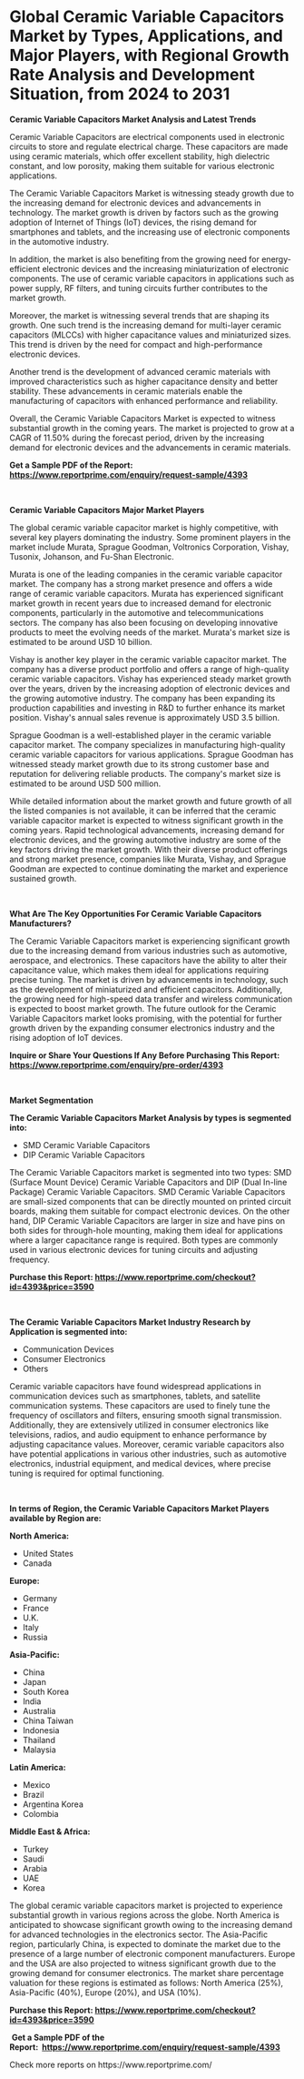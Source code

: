 <p><h1>Global Ceramic Variable Capacitors Market by Types, Applications, and Major Players, with Regional Growth Rate Analysis and Development Situation, from 2024 to 2031</h1></p><p><strong>Ceramic Variable Capacitors Market Analysis and Latest Trends</strong></p>
<p><p>Ceramic Variable Capacitors are electrical components used in electronic circuits to store and regulate electrical charge. These capacitors are made using ceramic materials, which offer excellent stability, high dielectric constant, and low porosity, making them suitable for various electronic applications.</p><p>The Ceramic Variable Capacitors Market is witnessing steady growth due to the increasing demand for electronic devices and advancements in technology. The market growth is driven by factors such as the growing adoption of Internet of Things (IoT) devices, the rising demand for smartphones and tablets, and the increasing use of electronic components in the automotive industry.</p><p>In addition, the market is also benefiting from the growing need for energy-efficient electronic devices and the increasing miniaturization of electronic components. The use of ceramic variable capacitors in applications such as power supply, RF filters, and tuning circuits further contributes to the market growth.</p><p>Moreover, the market is witnessing several trends that are shaping its growth. One such trend is the increasing demand for multi-layer ceramic capacitors (MLCCs) with higher capacitance values and miniaturized sizes. This trend is driven by the need for compact and high-performance electronic devices.</p><p>Another trend is the development of advanced ceramic materials with improved characteristics such as higher capacitance density and better stability. These advancements in ceramic materials enable the manufacturing of capacitors with enhanced performance and reliability.</p><p>Overall, the Ceramic Variable Capacitors Market is expected to witness substantial growth in the coming years. The market is projected to grow at a CAGR of 11.50% during the forecast period, driven by the increasing demand for electronic devices and the advancements in ceramic materials.</p></p>
<p><strong>Get a Sample PDF of the Report:&nbsp; <a href="https://www.reportprime.com/enquiry/request-sample/4393">https://www.reportprime.com/enquiry/request-sample/4393</a></strong></p>
<p>&nbsp;</p>
<p><strong>Ceramic Variable Capacitors Major Market Players</strong></p>
<p><p>The global ceramic variable capacitor market is highly competitive, with several key players dominating the industry. Some prominent players in the market include Murata, Sprague Goodman, Voltronics Corporation, Vishay, Tusonix, Johanson, and Fu-Shan Electronic.</p><p>Murata is one of the leading companies in the ceramic variable capacitor market. The company has a strong market presence and offers a wide range of ceramic variable capacitors. Murata has experienced significant market growth in recent years due to increased demand for electronic components, particularly in the automotive and telecommunications sectors. The company has also been focusing on developing innovative products to meet the evolving needs of the market. Murata's market size is estimated to be around USD 10 billion.</p><p>Vishay is another key player in the ceramic variable capacitor market. The company has a diverse product portfolio and offers a range of high-quality ceramic variable capacitors. Vishay has experienced steady market growth over the years, driven by the increasing adoption of electronic devices and the growing automotive industry. The company has been expanding its production capabilities and investing in R&D to further enhance its market position. Vishay's annual sales revenue is approximately USD 3.5 billion.</p><p>Sprague Goodman is a well-established player in the ceramic variable capacitor market. The company specializes in manufacturing high-quality ceramic variable capacitors for various applications. Sprague Goodman has witnessed steady market growth due to its strong customer base and reputation for delivering reliable products. The company's market size is estimated to be around USD 500 million.</p><p>While detailed information about the market growth and future growth of all the listed companies is not available, it can be inferred that the ceramic variable capacitor market is expected to witness significant growth in the coming years. Rapid technological advancements, increasing demand for electronic devices, and the growing automotive industry are some of the key factors driving the market growth. With their diverse product offerings and strong market presence, companies like Murata, Vishay, and Sprague Goodman are expected to continue dominating the market and experience sustained growth.</p></p>
<p>&nbsp;</p>
<p><strong>What Are The Key Opportunities For Ceramic Variable Capacitors Manufacturers?</strong></p>
<p><p>The Ceramic Variable Capacitors market is experiencing significant growth due to the increasing demand from various industries such as automotive, aerospace, and electronics. These capacitors have the ability to alter their capacitance value, which makes them ideal for applications requiring precise tuning. The market is driven by advancements in technology, such as the development of miniaturized and efficient capacitors. Additionally, the growing need for high-speed data transfer and wireless communication is expected to boost market growth. The future outlook for the Ceramic Variable Capacitors market looks promising, with the potential for further growth driven by the expanding consumer electronics industry and the rising adoption of IoT devices.</p></p>
<p><strong>Inquire or Share Your Questions If Any Before Purchasing This Report: <a href="https://www.reportprime.com/enquiry/pre-order/4393">https://www.reportprime.com/enquiry/pre-order/4393</a></strong></p>
<p>&nbsp;</p>
<p><strong>Market Segmentation</strong></p>
<p><strong>The Ceramic Variable Capacitors Market Analysis by types is segmented into:</strong></p>
<p><ul><li>SMD Ceramic Variable Capacitors</li><li>DIP Ceramic Variable Capacitors</li></ul></p>
<p><p>The Ceramic Variable Capacitors market is segmented into two types: SMD (Surface Mount Device) Ceramic Variable Capacitors and DIP (Dual In-line Package) Ceramic Variable Capacitors. SMD Ceramic Variable Capacitors are small-sized components that can be directly mounted on printed circuit boards, making them suitable for compact electronic devices. On the other hand, DIP Ceramic Variable Capacitors are larger in size and have pins on both sides for through-hole mounting, making them ideal for applications where a larger capacitance range is required. Both types are commonly used in various electronic devices for tuning circuits and adjusting frequency.</p></p>
<p><strong>Purchase this Report:&nbsp;<a href="https://www.reportprime.com/checkout?id=4393&price=3590">https://www.reportprime.com/checkout?id=4393&price=3590</a></strong></p>
<p>&nbsp;</p>
<p><strong>The Ceramic Variable Capacitors Market Industry Research by Application is segmented into:</strong></p>
<p><ul><li>Communication Devices</li><li>Consumer Electronics</li><li>Others</li></ul></p>
<p><p>Ceramic variable capacitors have found widespread applications in communication devices such as smartphones, tablets, and satellite communication systems. These capacitors are used to finely tune the frequency of oscillators and filters, ensuring smooth signal transmission. Additionally, they are extensively utilized in consumer electronics like televisions, radios, and audio equipment to enhance performance by adjusting capacitance values. Moreover, ceramic variable capacitors also have potential applications in various other industries, such as automotive electronics, industrial equipment, and medical devices, where precise tuning is required for optimal functioning.</p></p>
<p>&nbsp;</p>
<p><strong>In terms of Region, the Ceramic Variable Capacitors Market Players available by Region are:</strong></p>
<p>
    <p> <strong> North America: </strong>
        <ul>
            <li>United States</li>
            <li>Canada</li>
        </ul>
        </p> 
    <p> <strong> Europe: </strong>
        <ul>
            <li>Germany</li>
            <li>France</li>
            <li>U.K.</li>
            <li>Italy</li>
            <li>Russia</li>
        </ul>
        </p> 
    <p> <strong> Asia-Pacific: </strong>
        <ul>
            <li>China</li>
            <li>Japan</li>
            <li>South Korea</li>
            <li>India</li>
            <li>Australia</li>
            <li>China Taiwan</li>
            <li>Indonesia</li>
            <li>Thailand</li>
            <li>Malaysia</li>
        </ul>
        </p> 
    <p> <strong> Latin America: </strong>
        <ul>
            <li>Mexico</li>
            <li>Brazil</li>
            <li>Argentina Korea</li>
            <li>Colombia</li>
        </ul>
        </p> 
    <p> <strong> Middle East & Africa: </strong>
        <ul>
            <li>Turkey</li>
            <li>Saudi</li>
            <li>Arabia</li>
            <li>UAE</li>
            <li>Korea</li>
        </ul>
    </p>
    </p>
<p><p>The global ceramic variable capacitors market is projected to experience substantial growth in various regions across the globe. North America is anticipated to showcase significant growth owing to the increasing demand for advanced technologies in the electronics sector. The Asia-Pacific region, particularly China, is expected to dominate the market due to the presence of a large number of electronic component manufacturers. Europe and the USA are also projected to witness significant growth due to the growing demand for consumer electronics. The market share percentage valuation for these regions is estimated as follows: North America (25%), Asia-Pacific (40%), Europe (20%), and USA (10%).</p></p>
<p><strong>Purchase this Report: <a href="https://www.reportprime.com/checkout?id=4393&price=3590">https://www.reportprime.com/checkout?id=4393&price=3590</a></strong></p>
<p>&nbsp;<strong>Get a Sample PDF of the Report:&nbsp;&nbsp;<a href="https://www.reportprime.com/enquiry/request-sample/4393">https://www.reportprime.com/enquiry/request-sample/4393</a></strong></p>
<p><strong></strong></p>
<p>Check more reports on https://www.reportprime.com/</p>